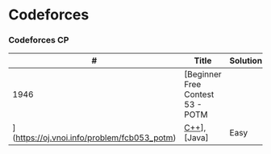 Codeforces
========

### Codeforces CP

| # | Title | Solution | Difficulty |
|---| ----- | -------- | ---------- |
|1946|[Beginner Free Contest 53 - POTM
](https://oj.vnoi.info/problem/fcb053_potm) | [C++](https://github.com/vohoangkh4ng/CompetitiveveProgramming/blob/main/48.cpp)], [Java] | Easy
